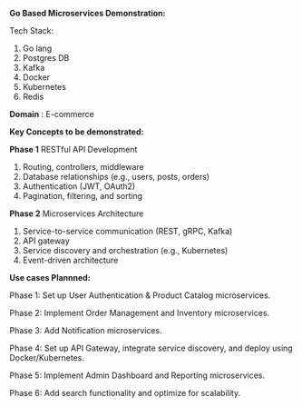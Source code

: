 **Go Based Microservices Demonstration:**

Tech Stack:
  1. Go lang
  2. Postgres DB
  3. Kafka
  4. Docker
  5. Kubernetes
  6. Redis

**Domain** : E-commerce

**Key Concepts to be demonstrated:**

**Phase 1**
RESTful API Development 
1. Routing, controllers, middleware
2. Database relationships (e.g., users, posts, orders)
3. Authentication (JWT, OAuth2)
4. Pagination, filtering, and sorting

**Phase 2**
Microservices Architecture
1. Service-to-service communication (REST, gRPC, Kafka)
2. API gateway
3. Service discovery and orchestration (e.g., Kubernetes)
4. Event-driven architecture


**Use cases Plannned:**

Phase 1: Set up User Authentication & Product Catalog microservices.

Phase 2: Implement Order Management and Inventory microservices.

Phase 3: Add Notification microservices.

Phase 4: Set up API Gateway, integrate service discovery, and deploy using Docker/Kubernetes.

Phase 5: Implement Admin Dashboard and Reporting microservices.

Phase 6: Add search functionality and optimize for scalability.
